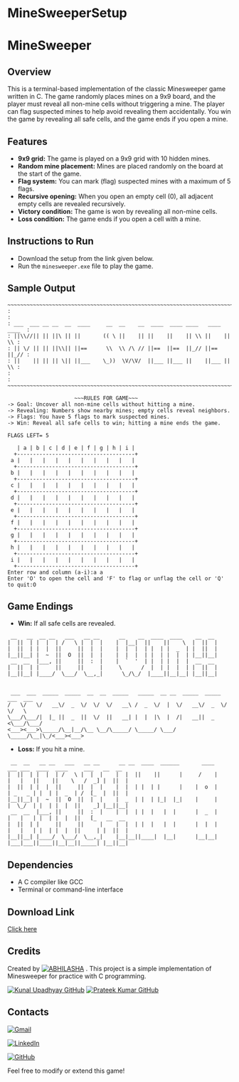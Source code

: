 # MineSweeperSetup

# MineSweeper

## Overview
This is a terminal-based implementation of the classic Minesweeper game written in C. The game randomly places mines on a 9x9 board, and the player must reveal all non-mine cells without triggering a mine. The player can flag suspected mines to help avoid revealing them accidentally. You win the game by revealing all safe cells, and the game ends if you open a mine.

## Features
- **9x9 grid:** The game is played on a 9x9 grid with 10 hidden mines.
- **Random mine placement:** Mines are placed randomly on the board at the start of the game.
- **Flag system:** You can mark (flag) suspected mines with a maximum of 5 flags.
- **Recursive opening:** When you open an empty cell (0), all adjacent empty cells are revealed recursively.
- **Victory condition:** The game is won by revealing all non-mine cells.
- **Loss condition:** The game ends if you open a cell with a mine.

## Instructions to Run
- Download the setup from the link given below.
- Run the `minesweeper.exe` file to play the game.

## Sample Output
```
~~~~~~~~~~~~~~~~~~~~~~~~~~~~~~~~~~~~~~~~~~~~~~~~~~~~~~~~~~~~~~~~~~~~~~~~~~
:                                                                         :
: ___  ___ __ __  __  ____     __  __    __  ____  ____ ____   ____ ____  :
: ||\\//|| || ||\ || ||       (( \ ||    || ||    ||    || \\ ||    || \\ :
: || \/ || || ||\\|| ||==      \\  \\ /\ // ||==  ||==  ||_// ||==  ||_// :
: ||    || || || \|| ||___    \_))  \V/\V/  ||___ ||___ ||    ||___ || \\ :
:                                                                         :
~~~~~~~~~~~~~~~~~~~~~~~~~~~~~~~~~~~~~~~~~~~~~~~~~~~~~~~~~~~~~~~~~~~~~~~~~~

                     ~~~RULES FOR GAME~~~
-> Goal: Uncover all non-mine cells without hitting a mine.
-> Revealing: Numbers show nearby mines; empty cells reveal neighbors.
-> Flags: You have 5 flags to mark suspected mines.
-> Win: Reveal all safe cells to win; hitting a mine ends the game.

FLAGS LEFT= 5

   | a | b | c | d | e | f | g | h | i |
  +-------------------------------------+
 a |   |   |   |   |   |   |   |   |   |
  +-------------------------------------+
 b |   |   |   |   |   |   |   |   |   |
  +-------------------------------------+
 c |   |   |   |   |   |   |   |   |   |
  +-------------------------------------+
 d |   |   |   |   |   |   |   |   |   |
  +-------------------------------------+
 e |   |   |   |   |   |   |   |   |   |
  +-------------------------------------+
 f |   |   |   |   |   |   |   |   |   |
  +-------------------------------------+
 g |   |   |   |   |   |   |   |   |   |
  +-------------------------------------+
 h |   |   |   |   |   |   |   |   |   |
  +-------------------------------------+
 i |   |   |   |   |   |   |   |   |   |
  +-------------------------------------+
Enter row and column (a-i):a a
Enter 'O' to open the cell and 'F' to flag or unflag the cell or 'Q' to quit:O
```

## Game Endings
- **Win:** If all safe cells are revealed.
```
 __   __  __ __   ___   __ __      __    __  ____  ____    __  __
|  ||  | |  |  | /   \ |  |  |    |  |__|  ||    ||    \  |  ||  |
|  ||  | |  |  ||     ||  |  |    |  |  |  | |  | |  _  | |  ||  |
|__||__| |  ~  ||  O  ||  |  |    |  |  |  | |  | |  |  | |__||__|
 __  __  |___, ||     ||  :  |    |  `  '  | |  | |  |  |  __  __
|  ||  | |     ||     ||     |     \      /  |  | |  |  | |  ||  |
|__||__| |____/  \___/  \__,_|      \_/\_/  |____||__|__| |__||__|


 ___  ___  _____  _____  __  __  _____   _____  __ __  _____  _____  ___  ___
/   \/   \/   __\/  _  \/  \/  \/   __\ /  _  \/  |  \/   __\/  _  \/   \/   \
\___/\___/|  |_ ||  _  ||  \/  ||   __| |  |  |\  |  /|   __||  _  <\___/\___/
<___><___>\_____/\__|__/\__ \__/\_____/ \_____/ \___/ \_____/\__|\_/<___><___>

```

- **Loss:** If you hit a mine.
```
 __  __   __ __   ___   __ __      __ __  ____  ______       ____       ___ ___  ____  ____     ___   __  __
|  ||  | |  |  | /   \ |  |  |    |  |  ||    ||      |     /    |     |   |   ||    ||    \   /  _] |  ||  |
|  ||  | |  |  ||     ||  |  |    |  |  | |  | |      |    |  o  |     | _   _ | |  | |  _  | /  [_  |  ||  |
|__||__| |  ~  ||  O  ||  |  |    |  _  | |  | |_|  |_|    |     |     |  \_/  | |  | |  |  ||    _] |__||__|
 __  __  |___, ||     ||  :  |    |  |  | |  |   |  |      |  _  |     |   |   | |  | |  |  ||   [_   __  __
|  ||  | |     ||     ||     |    |  |  | |  |   |  |      |  |  |     |   |   | |  | |  |  ||     | |  ||  |
|__||__| |____/  \___/  \__,_|    |__|__||____|  |__|      |__|__|     |___|___||____||__|__||_____| |__||__|
```

## Dependencies
- A C compiler like GCC
- Terminal or command-line interface
  
## Download Link
[Click here](https://github.com/Abhilasha-Bhatt/MineSweeperSetup/releases/tag/MineSweeper)
## Credits
Created by [![ABHILASHA](https://img.shields.io/badge/ABHILASHA-Profile-blue?style=for-the-badge)](https://www.linkedin.com/in/abhilasha-bhatt3/)
. This project is a simple implementation of Minesweeper for practice with C programming.

[![Kunal Upadhyay GitHub](https://img.shields.io/badge/Kunal_Upadhyay-GitHub-red?logo=github&style=for-the-badge)](https://github.com/Kunal-Upadhyay)                           [![Prateek Kumar GitHub](https://img.shields.io/badge/Prateek_Kumar-GitHub-red?logo=github&style=for-the-badge)](https://github.com/geeekdude)

## Contacts

[![Gmail](https://img.shields.io/badge/-Gmail-D14836?logo=gmail&logoColor=white&style=for-the-badge)](mailto:abhilashabhatt77@gmail.com)


[![LinkedIn](https://img.shields.io/badge/-LinkedIn-blue?logo=linkedin&logoColor=white&style=for-the-badge)](https://www.linkedin.com/in/abhilasha-bhatt3/)

[![GitHub](https://img.shields.io/badge/-GitHub-181717?logo=github&logoColor=white&style=for-the-badge)](https://github.com/Abhilasha-Bhatt)


Feel free to modify or extend this game!
